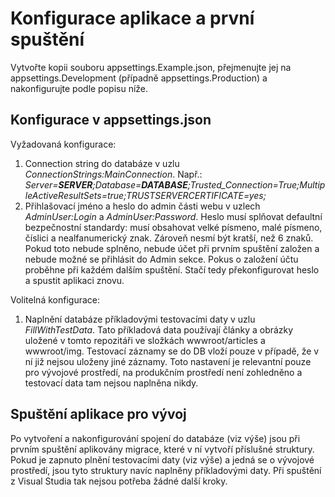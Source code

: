 ﻿# Konfigurace aplikace a první spuštění
Vytvořte kopii souboru appsettings.Example.json, přejmenujte jej na appsettings.Development (případně appsettings.Production) a nakonfigurujte podle popisu níže.

## Konfigurace v appsettings.json
Vyžadovaná konfigurace:
1) Connection string do databáze v uzlu *ConnectionStrings:MainConnection*. Např.: *Server=**SERVER**;Database=**DATABASE**;Trusted_Connection=True;MultipleActiveResultSets=true;TRUSTSERVERCERTIFICATE=yes;*
2) Přihlašovací jméno a heslo do admin části webu v uzlech *AdminUser:Login* a *AdminUser:Password*. Heslo musí splňovat defaultní bezpečnostní standardy: musí obsahovat velké písmeno, malé písmeno, číslici a nealfanumerický znak. Zároveň nesmí být kratší, než 6 znaků. Pokud toto nebude splněno, nebude účet při prvním spuštění založen a nebude možné se přihlásit do Admin sekce. Pokus o založení účtu proběhne při každém dalším spuštění. Stačí tedy překonfigurovat heslo a spustit aplikaci znovu.

Volitelná konfigurace:
1) Naplnění databáze příkladovými testovacími daty v uzlu *FillWithTestData*. Tato příkladová data používají články a obrázky uložené v tomto repozitáři ve složkách wwwroot/articles a wwwroot/img. Testovací záznamy se do DB vloží pouze v případě, že v ní již nejsou uloženy jiné záznamy. Toto nastavení je relevantní pouze pro vývojové prostředí, na produkčním prostředí není zohledněno a testovací data tam nejsou naplněna nikdy.

## Spuštění aplikace pro vývoj
Po vytvoření a nakonfigurování spojení do databáze (viz výše) jsou při prvním spuštění aplikovány migrace, které v ní vytvoří příslušné struktury. Pokud je zapnuto plnění testovacími daty (viz výše) a jedná se o vývojové prostředí, jsou tyto struktury navíc naplněny příkladovými daty. Při spuštění z Visual Studia tak nejsou potřeba žádné další kroky.
